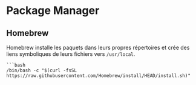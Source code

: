 # Package Manager

## Homebrew

Homebrew installe les paquets dans leurs propres répertoires et crée des liens symboliques de leurs fichiers vers `/usr/local`.

```shell
```bash
/bin/bash -c "$(curl -fsSL https://raw.githubusercontent.com/Homebrew/install/HEAD/install.sh)"
```
